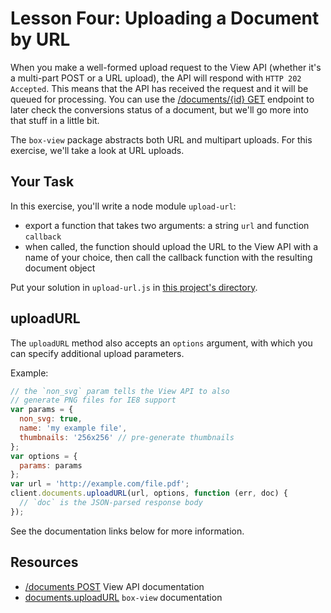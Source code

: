 # Lesson Four: Uploading a Document by URL

When you make a well-formed upload request to the View API (whether it's a multi-part POST or a URL upload), the API will respond with `HTTP 202 Accepted`. This means that the API has received the request and it will be queued for processing. You can use the [/documents/{id} GET](https://developers.box.com/view/#get-documents-id) endpoint to later check the conversions status of a document, but we'll go more into that stuff in a little bit.

The `box-view` package abstracts both URL and multipart uploads. For this exercise, we'll take a look at URL uploads.

## Your Task

In this exercise, you'll write a node module `upload-url`:
- export a function that takes two arguments: a string `url` and function `callback`
- when called, the function should upload the URL to the View API with a name of your choice, then call the callback function with the resulting document object

Put your solution in `upload-url.js` in [this project's directory](/open/04-upload-url).

## uploadURL

The `uploadURL` method also accepts an `options` argument, with which you can specify additional upload parameters.

Example:
```js
// the `non_svg` param tells the View API to also
// generate PNG files for IE8 support
var params = {
  non_svg: true,
  name: 'my example file',
  thumbnails: '256x256' // pre-generate thumbnails
};
var options = {
  params: params
};
var url = 'http://example.com/file.pdf';
client.documents.uploadURL(url, options, function (err, doc) {
  // `doc` is the JSON-parsed response body
});
```

See the documentation links below for more information.

## Resources

* [/documents POST](https://developers.box.com/view/#post-documents) View API documentation
* [documents.uploadURL](https://github.com/lakenen/node-box-view/blob/master/README.md#uploadurl) `box-view` documentation
